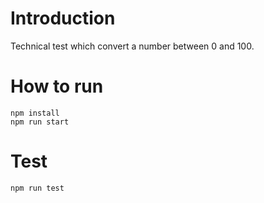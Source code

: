 # Introduction
Technical test which convert a number between 0 and 100.

# How to run
```
npm install
npm run start
```

# Test
```
npm run test
```